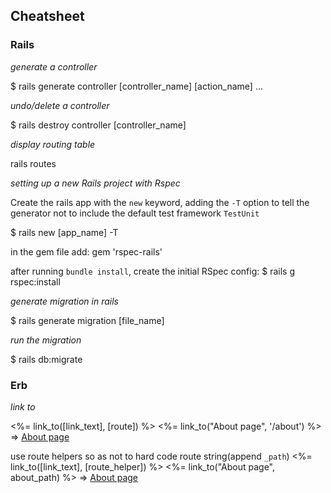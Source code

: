## Cheatsheet

### Rails

*generate a controller*

$ rails generate controller [controller_name] [action_name] ...

*undo/delete a controller*

$ rails destroy controller [controller_name]

*display routing table*

rails routes

*setting up a new Rails project with Rspec*

Create the rails app with the `new` keyword, adding the `-T` option to tell the generator not to include the default test framework `TestUnit`

$ rails new [app_name] -T

in the gem file add:
gem 'rspec-rails'

after running `bundle install`, create the initial RSpec config:
$ rails g rspec:install

*generate migration in rails*

$ rails generate migration [file_name]

*run the migration*

$ rails db:migrate


### Erb

*link to*

<%= link_to([link_text], [route]) %>
<%= link_to("About page", '/about') %>  => <a href="/about">About page</a>

use route helpers so as not to hard code route string(append `_path`)
<%= link_to([link_text], [route_helper]) %>
<%= link_to("About page", about_path) %>  => <a href="/about">About page</a>
